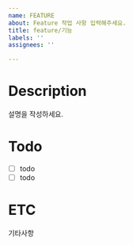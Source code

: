```yaml
---
name: FEATURE
about: Feature 작업 사항 입력해주세요.
title: feature/기능
labels: ''
assignees: ''

---
```


# Description
설명을 작성하세요.
   
# Todo
- [ ] todo
- [ ] todo
   
# ETC
기타사항
